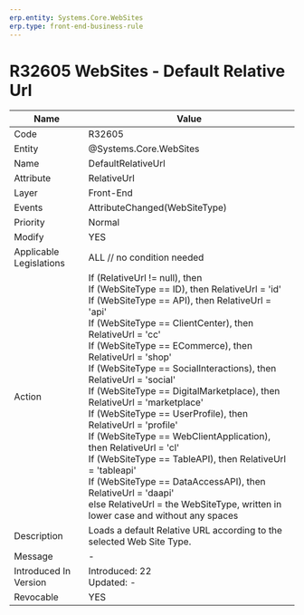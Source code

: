 ```yaml
---
erp.entity: Systems.Core.WebSites
erp.type: front-end-business-rule
---
```

# R32605 WebSites - Default Relative Url

| Name | Value |
| ---- | ----- |
| Code | R32605 |
| Entity | @Systems.Core.WebSites |
| Name | DefaultRelativeUrl |
| Attribute | RelativeUrl |
| Layer | Front-End |
| Events | AttributeChanged(WebSiteType) |
| Priority | Normal |
| Modify | YES |
| Applicable Legislations | ALL // no condition needed |
| Action | If (RelativeUrl != null), then <br/>  If (WebSiteType == ID), then RelativeUrl = 'id'<br/>  If (WebSiteType == API), then RelativeUrl = 'api'<br/>  If (WebSiteType == ClientCenter), then RelativeUrl = 'cc'<br/>  If (WebSiteType == ECommerce), then RelativeUrl = 'shop'<br/>  If (WebSiteType == SocialInteractions), then RelativeUrl = 'social'<br/>  If (WebSiteType == DigitalMarketplace), then RelativeUrl = 'marketplace'  <br/>  If (WebSiteType == UserProfile), then RelativeUrl = 'profile'  <br/>  If (WebSiteType == WebClientApplication), then RelativeUrl = 'cl'  <br/>  If (WebSiteType == TableAPI), then RelativeUrl = 'tableapi'  <br/>  If (WebSiteType == DataAccessAPI), then RelativeUrl = 'daapi'  <br/>  else RelativeUrl = the WebSiteType, written in lower case and without any spaces |
| Description | Loads a default Relative URL according to the selected Web Site Type. |
| Message |-|
| Introduced In Version | Introduced: 22<br>Updated: - |
| Revocable | YES |
